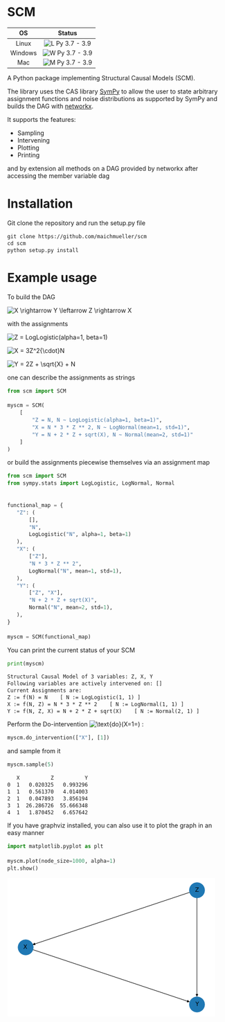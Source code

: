 # SCM

| OS        |  Status |
| :-------------: |:-------------:|
| Linux       | ![L Py 3.7 - 3.9](https://github.com/maichmueller/scm/workflows/L%20Py%203.7%20-%203.9/badge.svg)    |
| Windows | ![W Py 3.7 - 3.9](https://github.com/maichmueller/scm/workflows/W%20Py%203.7%20-%203.9/badge.svg) | 
| Mac | ![M Py 3.7 - 3.9](https://github.com/maichmueller/scm/workflows/M%20Py%203.7%20-%203.9/badge.svg) |

A Python package implementing Structural Causal Models (SCM).

The library uses the CAS library [SymPy](https://github.com/sympy/sympy) to allow the user to state arbitrary assignment functions and noise distributions as supported by SymPy and builds the DAG with [networkx](https://github.com/networkx/networkx).

It supports the features:
  - Sampling
  - Intervening
  - Plotting
  - Printing
  
 and by extension all methods on a DAG provided by networkx after accessing the member variable dag
  
# Installation
Git clone the repository and run the setup.py file
```
git clone https://github.com/maichmueller/scm
cd scm
python setup.py install
```

# Example usage

To build the DAG

![X \rightarrow Y \leftarrow Z \rightarrow X](https://latex.codecogs.com/svg.latex?&space;X{\rightarrow}{Y}{\leftarrow}{Z}{\rightarrow}X)


with the assignments

![Z = LogLogistic(alpha=1, beta=1)](https://latex.codecogs.com/svg.latex?&space;Z=\text{LogLogistic}(\alpha=1,\beta=1))

![X = 3Z^2{\cdot}N](https://latex.codecogs.com/svg.latex?&space;X={3Z^2}{\cdot}N\quad[N=\text{LogNormal}(\mu=1,\sigma=1)])

![Y = 2Z + \sqrt{X} + N](https://latex.codecogs.com/svg.latex?&space;Y=2Z+\sqrt{X}+N\quad[N=\text{Normal}(\mu=2,\sigma=1)])

one can describe the assignments as strings

```python
from scm import SCM

myscm = SCM(
    [
        "Z = N, N ~ LogLogistic(alpha=1, beta=1)", 
        "X = N * 3 * Z ** 2, N ~ LogNormal(mean=1, std=1)", 
        "Y = N + 2 * Z + sqrt(X), N ~ Normal(mean=2, std=1)"
    ]   
)
```

or build the assignments piecewise themselves via an assignment map

```python
from scm import SCM
from sympy.stats import LogLogistic, LogNormal, Normal


functional_map = {
   "Z": (
       [],
       "N",
       LogLogistic("N", alpha=1, beta=1)
   ),
   "X": (
       ["Z"],
       "N * 3 * Z ** 2",
       LogNormal("N", mean=1, std=1),
   ),
   "Y": (
       ["Z", "X"],
       "N + 2 * Z + sqrt(X)",
       Normal("N", mean=2, std=1),
   ),
}

myscm = SCM(functional_map)
```
You can print the current status of your SCM
```python
print(myscm)
```
```
Structural Causal Model of 3 variables: Z, X, Y
Following variables are actively intervened on: []
Current Assignments are:
Z := f(N) = N	 [ N := LogLogistic(1, 1) ]
X := f(N, Z) = N * 3 * Z ** 2	 [ N := LogNormal(1, 1) ]
Y := f(N, Z, X) = N + 2 * Z + sqrt(X)	 [ N := Normal(2, 1) ]
```
Perform the Do-intervention ![\text{do}(X=1=)](https://latex.codecogs.com/svg.latex?&space;\text{do}(X=1)) :
```python
myscm.do_intervention(["X"], [1])
```
and sample from it
```python
myscm.sample(5)
```
```
   X          Z          Y
0  1   0.020325   0.993296
1  1   0.561370   4.014003
2  1   0.047893   3.856194
3  1  26.286726  55.666348
4  1   1.870452   6.657642
```
If you have graphviz installed, you can also use it to plot the graph in an easy manner
```python
import matplotlib.pyplot as plt

myscm.plot(node_size=1000, alpha=1)
plt.show()
```
![Plot example](docs/images/plot.png)
